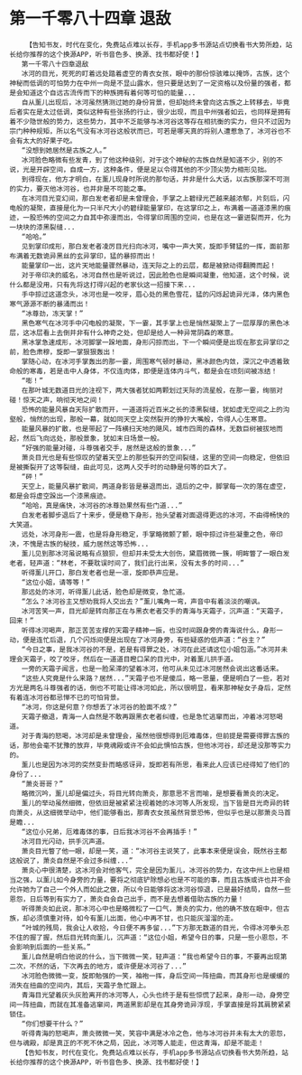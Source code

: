 # 第一千零八十四章 退敌
        【告知书友，时代在变化，免费站点难以长存，手机app多书源站点切换看书大势所趋，站长给你推荐的这个换源APP，听书音色多、换源、找书都好使！】
       第一千零八十四章退敌
       冰河的目光，死死的盯着远处踏着虚空的青衣女孩，眼中的那份惊骇难以掩饰，古族，这个神秘而低调的可怕势力在中州一向是不显山露水，但只要是达到了一定资格以及份量的强者，都是会知道这个自远古流传而下的种族拥有着何等可怕的能量...
       自从薰儿出现后，冰河虽然猜测过她的身份背景，但却始终未曾向这古族之上转移去，毕竟后者实在是太过低调，类似这种有些张扬的行止，很少出现，而且中州强者如云，也同样是拥有着不少隐世般的势力，这些势力，其中不乏能够与冰河谷这等存在相抗衡的实力，但只不过因为宗门种种规矩，所以名气没有冰河谷这般状而已，可若是哪天真的将别人遭惹急了，冰河谷也不会有太大的好果子吃。
       “没想到她居然是古族之人。”
       冰河脸色略微有些发青，到了他这种级别，对于这个神秘的古族自然是知道不少，别的不说，光是开辟空间，自成一方，这种条件，便是足以令得其他的不少顶尖势力相形见拙。
       到得现在，他方才明白，在薰儿现身时所说的那句话，并非是什么大话，以古族那深不可测的实力，要灭他冰河谷，也并非是不可能之事。
       在冰河目光变幻间，那白发老者却是未曾理会，手掌之上碧绿光芒越来越浓郁，片刻后，闪电般的凝聚，直接是化为一只半尺大小的碧绿能量掌印，在这掌印之上，布满着一道道漆黑的痕迹，一股恐怖的空间之力自其中弥漫而出，令得掌印周围的空间，也是在这一霎迸裂而开，化为一块块的漆黑裂缝...
       “哈哈。”
       见到掌印成形，那白发老者凌厉目光扫向冰河，嘴中一声大笑，旋即手臂猛的一挥，面前那布满着无数诡异黑丝的玄异掌印，猛的暴掠而出！
       能量掌印一出，这片天地能量骤然暴动，连天际之上的云层，都是被掀动得翻腾而起！
       对于帝印决的威名，冰河自然也是听说过，因此脸色也是瞬间凝重，他知道，这个时候，说什么都是没用，只有先将这打得兴起的老家伙这一招接下来...
       手中掠过这道念头，冰河也是一咬牙，眉心处的黑色雪花，猛的闪烁起诡异光泽，体内黑色寒气源源不断的暴涌而出！
       “冰尊劲，冻天掌！”
       黑色寒气在冰河手中闪电般的凝聚，下一霎，其手掌上也是悄然凝聚上了一层厚厚的黑色冰层，这冰层看上去倒并非有什么神奇之处，但却是给人一种异常阴森的寒意。
       黑冰掌急速成形，冰河脚掌一跺地面，身形闪掠而出，下一个瞬间便是出现在那玄异掌印之前，脸色肃穆，旋即一掌狠狠轰出！
       掌随心动，在冰河手掌轰出的那一霎，周围寒气顿时暴动，黑冰颜色内敛，深沉之中透着致命般的寒毒，若是击中人身体，不仅连肉体，即便是连体内斗气，都是会在顷刻间被冻结！
       “嘭！”
       在那叶城无数道目光的注视下，两大强者犹如两颗划过天际的流星般，在那一霎，绚丽对碰！惊天之声，响彻天地之间！
       恐怖的能量风暴自天际扩散而开，一道道将近百米之长的漆黑裂缝，犹如虚无空间之上的沟壑般，悄然的出现，那般一幕，就如同天空上突然裂开的狰狞大嘴般，令得人心生寒意。
       能量风暴的扩散，也是带起了一阵横扫天地的飓风，城市四周的森林，无数巨树被拔地而起，然后飞向远处，那般景象，犹如末日场景一般。
       “好强的能量对碰，斗尊强者交手，居然是这般的景象...”
       萧炎目光也是有些惊叹的望着天空上的那些裂开的空间裂缝，这里的空间一向稳定，但依旧是被撕裂开了这等裂缝，由此可见，这两人交手时的动静是何等的巨大了。
       “砰！”
       天空上，能量风暴扩散间，两道身影皆是暴退而出，退后的之中，脚掌每一次的落在虚空，都是会将虚空跺出一个漆黑痕迹。
       “哈哈，真是痛快，冰河谷的冰尊劲果然有些门道...”
       白发老者脚步退后了十来步，便是稳下身形，抬头望着对面退得更远的冰河，不由得畅快的大笑道。
       远处，冰河身形一震，也是将身形稳定，手掌略微颤了颤，眼中掠过许些凝重之色，帝印决，不愧是古族的秘技，威力居然这等恐怖...
       薰儿见到那冰河虽说略有点狼狈，但却并未受太大创伤，黛眉微微一簇，明眸瞥了一眼白发老者，轻声道：“林老，不要耽误时间了，我们此行出来，没有太多的时间...”
       听得薰儿开口，那白发老者也是一凛，旋即恭声应是。
       “这位小姐，请等等！”
       那远处的冰河，听得薰儿此话，脸色却是微变，急忙道。
       “怎么？冰河谷主又想劝我将人交出去？”薰儿嘴角一弯，声音中有着淡淡的嘲讽。
       冰河苦笑一声，目光却是转向那正在与黑衣老者交手的青海与天霜子，沉声道：“天霜子，回来！”
       听得冰河喝声，那正苦苦支撑的天霜子精神一振，也没时间跟身旁的青海说什么，身形一动，便是连忙后退，几个闪烁间便是出现在了冰河身旁，有些疑惑的低声道：“谷主？”
       “今日之事，是我冰河谷的不是，若是有得罪之处，冰河在此还请这位小姐包涵。”冰河并未理会天霜子，咬了咬牙，然后在一道道目瞪口呆的目光中，对着薰儿拱手道。
       一旁的天霜子闻言，也是一脸呆滞的望着冰河，他可从未见过冰河居然会说出这番话来。
       “这些人究竟是什么来路？居然...”天霜子也不是傻瓜，略一思量，便是明白了一些，若对方光是两名斗尊强者的话，倒也不可能让得冰河如此，所以很明显，看来那神秘女子身后，定然有着连冰河谷都忌惮不已的可怕背景。
       “冰河，你这是何意？你想丢了冰河谷的脸面不成？”
       天霜子撤退，青海一人自然是不敢再跟黑衣老者纠缠，也是急忙逃窜而出，冲着冰河怒喝道。
       对于青海的怒喝，冰河却是未曾理会，虽然他很想得到厄难毒体，但前提是需要得罪古族的话，那他会毫不犹豫的放弃，毕竟魂殿或许不会如此惧怕古族，但他冰河谷，却还是没那等实力的。
       薰儿也是因为冰河的突然变卦而略感讶异，旋即若有所思，看来此人应该已经得知了他们的身份了...
       “萧炎哥哥？”
       略微沉吟，薰儿却是偏过头，将目光转向萧炎，那意思不言而喻，是想要看萧炎的决定。
       薰儿的举动虽然细微，但依旧是被紧紧注视着她的冰河等人所发现，当下皆是目光奇异的转向萧炎，从这细微举动中，他们能够看出，那青衣女孩虽然背景恐怖，但似乎也是以那萧炎马首是瞻...
       “这位小兄弟，厄难毒体的事，日后我冰河谷不会再插手！”
       冰河目光闪动，拱手沉声道。
       萧炎目光瞥了他一眼，却是一笑，道：“冰河谷主说笑了，此事本来便是误会，既然谷主都这般说了，萧炎自然是不会过多纠缠...”
       萧炎心中很清楚，这冰河会对他客气，完全是因为薰儿，冰河谷的势力，在这中州上也是相当之强，以薰儿如今身旁的力量，要将之彻底铲除想必也是不可能的事，而且古族或许也并不会允许她为了自己一个外人而如此之做，所以今日能够将这冰河谷惊退，已是最好结局，自然一些恩怨，日后等到有实力了，萧炎自会自己出手，而不是去想着借助古族的力量！
       听得萧炎如此说，那冰河心中也是略微松了一口气，萧炎的实力，他的确不放在眼中，但古族，却必须慎重对待，如今有薰儿出面，他心中再不甘，也只能灰溜溜的走。
       “叶城的残局，我会让人收拾，今日便不再多留...”下方那无数道的目光，令得冰河拳头忍不住的握了握，然后目光转向薰儿，沉声道：“这位小姐，希望今日的事，只是一些小恩怨，不会影响到后面的一些关系。”
       薰儿自然是明白他说的什么，当下微微一笑，轻声道：“我也希望今日的事，不要再出现第二次，不然的话，下次再去的地方，或许便是冰河谷了...”
       冰河脸色微微一变，旋即勉强的一笑，袖袍一挥，身后空间一阵扭曲，而其身形也是缓缓的消失在扭曲的空间内，其后，天霜子急忙跟上。
       青海目光望着灰头灰脸离开的冰河等人，心头也终于是有些惊慌了起来，身形一动，身旁空间一阵扭曲，而就在其准备逃窜间，两道黑影却是在其身旁诡异浮现，手掌直接是将其肩膀紧紧锁住。
       “你们想要干什么？”
       听得青海的怒喝声，萧炎微微一笑，笑容中满是冰冷之色，他与冰河谷并未有太大的恩怨，但与魂殿，却是真正的不死不休之局，因此，冰河等人能走，但这青海，却是不能走！
       【告知书友，时代在变化，免费站点难以长存，手机app多书源站点切换看书大势所趋，站长给你推荐的这个换源APP，听书音色多、换源、找书都好使！】